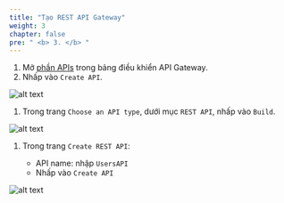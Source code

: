 ```yaml
---
title: "Tạo REST API Gateway"
weight: 3
chapter: false
pre: " <b> 3. </b> "
---
```


1. Mở [phần APIs](https://console.aws.amazon.com/apigateway/main/apis) trong bảng điều khiển API Gateway.
1. Nhấp vào `Create API`.

![alt text](/images/workshop-2/API-Gateway--list-APIs.jpg)

1. Trong trang `Choose an API type`, dưới mục `REST API`, nhấp vào `Build`.

![alt text](/images/workshop-2/API-Gateway--create-type.jpg)

1. Trong trang `Create REST API`:

   - API name: nhập `UsersAPI`
   - Nhấp vào `Create API`

![alt text](/images/workshop-2/API-Gateway--create-detail.jpg)
